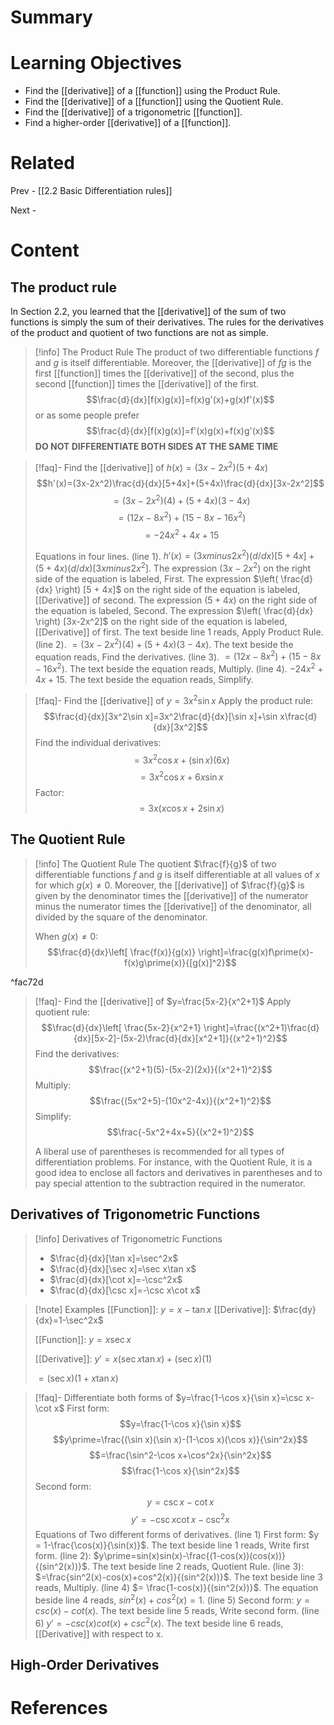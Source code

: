 # Summary

# Learning Objectives
- Find the [[derivative]] of a [[function]] using the Product Rule.
- Find the [[derivative]] of a [[function]] using the Quotient Rule.
- Find the [[derivative]] of a trigonometric [[function]].
- Find a higher-order [[derivative]] of a [[function]].
# Related
Prev - [[2.2 Basic Differentiation rules]]

Next - 
# Content

## The product rule
In Section 2.2, you learned that the [[derivative]] of the sum of two functions is simply the sum of their derivatives. The rules for the derivatives of the product and quotient of two functions are not as simple.

>[!info] The Product Rule
>The product of two differentiable functions _f_ and _g_ is itself differentiable. Moreover, the [[derivative]] of _fg_ is the first [[function]] times the [[derivative]] of the second, plus the second [[function]] times the [[derivative]] of the first.
>$$\frac{d}{dx}[f(x)g(x)]=f(x)g'(x)+g(x)f'(x)$$
>or as some people prefer
>$$\frac{d}{dx}[f(x)g(x)]=f'(x)g(x)+f(x)g'(x)$$
>__DO NOT DIFFERENTIATE BOTH SIDES AT THE SAME TIME__

>[!faq]- Find the [[derivative]] of $h(x)=(3x-2x^2)(5+4x)$
>$$h'(x)=(3x-2x^2)\frac{d}{dx}[5+4x]+(5+4x)\frac{d}{dx}[3x-2x^2]$$
>$$=(3x-2x^2)(4)+(5+4x)(3-4x)$$
>$$=(12x-8x^2)+(15-8x-16x^2)$$
>$$=-24x^2+4x+15$$
>
>Equations in four lines. (line 1). $h \prime (x) = (3x minus 2x^2) (d/d x) [5 + 4x] + (5 + 4x) (d/d x) [3x minus 2x^2]$. The expression $(3x-2x^2)$ on the right side of the equation is labeled, First. The expression $\left( \frac{d}{dx} \right) [5 + 4x]$ on the right side of the equation is labeled, [[Derivative]] of second. The expression $(5 + 4x)$ on the right side of the equation is labeled, Second. The expression $\left( \frac{d}{dx} \right) [3x-2x^2]$ on the right side of the equation is labeled, [[Derivative]] of first. The text beside line 1 reads, Apply Product Rule. (line 2). $=(3x-2x^2)(4)+(5+4x)(3-4x)$. The text beside the equation reads, Find the derivatives. (line 3). $=(12x-8x^2)+(15-8x-16x^2)$. The text beside the equation reads, Multiply. (line 4). $-24x^2+4x+15$. The text beside the equation reads, Simplify. 

>[!faq]- Find the [[derivative]] of $y=3x^2\sin x$
>Apply the product rule: $$\frac{d}{dx}[3x^2\sin x]=3x^2\frac{d}{dx}[\sin x]+\sin x\frac{d}{dx}[3x^2]$$
>Find the individual derivatives: $$=3x^2\cos x+(\sin x)(6x)$$
>$$=3x^2\cos x+6x\sin x$$
>Factor: $$=3x(x\cos x+2\sin x)$$

## The Quotient Rule

>[!info] The Quotient Rule
>The quotient $\frac{f}{g}$ of two differentiable functions _f_ and _g_ is itself differentiable at all values of _x_ for which $g(x)\neq 0$. Moreover, the [[derivative]] of $\frac{f}{g}$ is given by the denominator times the [[derivative]] of the numerator minus the numerator times the [[derivative]] of the denominator, all divided by the square of the denominator.
>
>When $g(x)\neq 0$: $$\frac{d}{dx}\left[ \frac{f(x)}{g(x)} \right]=\frac{g(x)f\prime(x)-f(x)g\prime(x)}{[g(x)]^2}$$

^fac72d

>[!faq]- Find the [[derivative]] of $y=\frac{5x-2}{x^2+1}$
>Apply quotient rule: $$\frac{d}{dx}\left[ \frac{5x-2}{x^2+1} \right]=\frac{(x^2+1)\frac{d}{dx}[5x-2]-(5x-2)\frac{d}{dx}[x^2+1]}{(x^2+1)^2}$$
>Find the derivatives: $$\frac{(x^2+1)(5)-(5x-2)(2x)}{(x^2+1)^2}$$
>Multiply: $$\frac{(5x^2+5)-(10x^2-4x)}{(x^2+1)^2}$$
>Simplify: $$\frac{-5x^2+4x+5}{(x^2+1)^2}$$
>
>A liberal use of parentheses is recommended for all types of differentiation problems. For instance, with the Quotient Rule, it is a good idea to enclose all factors and derivatives in parentheses and to pay special attention to the subtraction required in the numerator. 

## Derivatives of Trigonometric Functions

>[!info] Derivatives of Trigonometric Functions
>- $\frac{d}{dx}[\tan x]=\sec^2x$
>- $\frac{d}{dx}[\sec x]=\sec x\tan x$
>- $\frac{d}{dx}[\cot x]=-\csc^2x$
>- $\frac{d}{dx}[\csc x]=-\csc x\cot x$

>[!note] Examples
>[[Function]]: $y=x-\tan x$
>[[Derivative]]: $\frac{dy}{dx}=1-\sec^2x$
>
>[[Function]]: $y=x\sec x$
>
>[[Derivative]]: $y\prime=x(\sec x\tan x)+(\sec x)(1)$
>
>$=(\sec x)(1+x\tan x)$

>[!faq]- Differentiate both forms of $y=\frac{1-\cos x}{\sin x}=\csc x-\cot x$
>First form: $$y=\frac{1-\cos x}{\sin x}$$
>$$y\prime=\frac{(\sin x)(\sin x)-(1-\cos x)(\cos x)}{\sin^2x}$$
>$$=\frac{\sin^2-\cos x+\cos^2x}{\sin^2x}$$
>$$\frac{1-\cos x}{\sin^2x}$$
>Second form: $$y=\csc x-\cot x$$
>$$y\prime=-\csc x\cot x-\csc^2x$$
>Equations of Two different forms of derivatives. (line 1) First form: $y = 1-\frac{\cos(x)}{\sin(x)}$. The text beside line 1 reads, Write first form. (line 2): $y\prime=sin(x)sin(x)-\frac{(1-cos(x))(cos(x))}{(sin^2(x))}$. The text beside line 2 reads, Quotient Rule. (line 3): $=\frac{sin^2(x)-cos(x)+cos^2(x)}{(sin^2(x))}$. The text beside line 3 reads, Multiply. (line 4) $= \frac{1-cos(x)}{(sin^2(x))}$. The equation beside line 4 reads, $sin^2(x) + cos^2(x) = 1$. (line 5) Second form: $y=csc(x)-cot(x)$. The text beside line 5 reads, Write second form. (line 6) $y\prime=-csc(x)cot(x)+csc^2(x)$. The text beside line 6 reads, [[Derivative]] with respect to x. 


## High-Order Derivatives



# References
